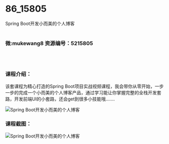 # 86_15805
Spring Boot开发小而美的个人博客
<br/></br>
<h3>微:mukewang8 资源编号：5215805</h3>
<br/></br>
<h3>课程介绍：</h3>
<p>该套课程为精心打造的<a title="查看与 Spring Boot 相关的文章" target="_blank">Spring Boot</a>项目实战视频课程，我会带你从零开始，一步一步的完成一个小而美的个人博客产品，通过学习能让你掌握完整的全栈开发套路，开发前端UI的小套路，还会get到很多小技能哦.......</p>
<p><img src="https://www.ko996.com/wp-content/uploads/img/2020/10/2-69-300x187.png" alt="Spring Boot开发小而美的个人博客"></p>
<div class="info-desc">
<h3>课程截图：</h3>
<p><img src="https://www.ko996.com/wp-content/uploads/img/2020/10/1-74.png" alt="Spring Boot开发小而美的个人博客"></p>


			
</div>
